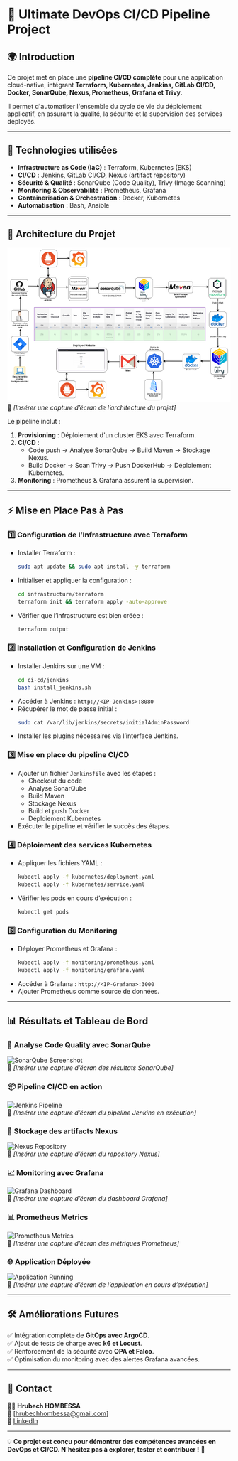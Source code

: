 # 🚀 Ultimate DevOps CI/CD Pipeline Project

## 🌍 Introduction
Ce projet met en place une **pipeline CI/CD complète** pour une application cloud-native, intégrant **Terraform, Kubernetes, Jenkins, GitLab CI/CD, Docker, SonarQube, Nexus, Prometheus, Grafana et Trivy**.  

Il permet d'automatiser l'ensemble du cycle de vie du déploiement applicatif, en assurant la qualité, la sécurité et la supervision des services déployés.

---

## 📌 Technologies utilisées
- **Infrastructure as Code (IaC)** : Terraform, Kubernetes (EKS)
- **CI/CD** : Jenkins, GitLab CI/CD, Nexus (artifact repository)
- **Sécurité & Qualité** : SonarQube (Code Quality), Trivy (Image Scanning)
- **Monitoring & Observabilité** : Prometheus, Grafana
- **Containerisation & Orchestration** : Docker, Kubernetes
- **Automatisation** : Bash, Ansible

---

## 📜 Architecture du Projet
![Architecture Diagram](documentation/architecture-diagram.png)  
📌 *[Insérer une capture d’écran de l’architecture du projet]*

Le pipeline inclut :
1. **Provisioning** : Déploiement d'un cluster EKS avec Terraform.
2. **CI/CD** :
   - Code push → Analyse SonarQube → Build Maven → Stockage Nexus.
   - Build Docker → Scan Trivy → Push DockerHub → Déploiement Kubernetes.
3. **Monitoring** : Prometheus & Grafana assurent la supervision.

---

## ⚡ Mise en Place Pas à Pas

### 1️⃣ **Configuration de l’Infrastructure avec Terraform**
- Installer Terraform :
  ```bash
  sudo apt update && sudo apt install -y terraform
  ```
- Initialiser et appliquer la configuration :
  ```bash
  cd infrastructure/terraform
  terraform init && terraform apply -auto-approve
  ```
- Vérifier que l’infrastructure est bien créée :
  ```bash
  terraform output
  ```

### 2️⃣ **Installation et Configuration de Jenkins**
- Installer Jenkins sur une VM :
  ```bash
  cd ci-cd/jenkins
  bash install_jenkins.sh
  ```
- Accéder à Jenkins : `http://<IP-Jenkins>:8080`
- Récupérer le mot de passe initial :
  ```bash
  sudo cat /var/lib/jenkins/secrets/initialAdminPassword
  ```
- Installer les plugins nécessaires via l’interface Jenkins.

### 3️⃣ **Mise en place du pipeline CI/CD**
- Ajouter un fichier `Jenkinsfile` avec les étapes :
  - Checkout du code
  - Analyse SonarQube
  - Build Maven
  - Stockage Nexus
  - Build et push Docker
  - Déploiement Kubernetes
- Exécuter le pipeline et vérifier le succès des étapes.

### 4️⃣ **Déploiement des services Kubernetes**
- Appliquer les fichiers YAML :
  ```bash
  kubectl apply -f kubernetes/deployment.yaml
  kubectl apply -f kubernetes/service.yaml
  ```
- Vérifier les pods en cours d’exécution :
  ```bash
  kubectl get pods
  ```

### 5️⃣ **Configuration du Monitoring**
- Déployer Prometheus et Grafana :
  ```bash
  kubectl apply -f monitoring/prometheus.yaml
  kubectl apply -f monitoring/grafana.yaml
  ```
- Accéder à Grafana : `http://<IP-Grafana>:3000`
- Ajouter Prometheus comme source de données.

---

## 📊 Résultats et Tableau de Bord
### 🔎 **Analyse Code Quality avec SonarQube**
![SonarQube Screenshot](documentation/sonarqube-report.png)  
📌 *[Insérer une capture d’écran des résultats SonarQube]*

### 📦 **Pipeline CI/CD en action**
![Jenkins Pipeline](documentation/jenkins-pipeline.png)  
📌 *[Insérer une capture d’écran du pipeline Jenkins en exécution]*

### 📂 **Stockage des artifacts Nexus**
![Nexus Repository](documentation/nexus-repository.png)  
📌 *[Insérer une capture d’écran du repository Nexus]*

### 📈 **Monitoring avec Grafana**
![Grafana Dashboard](documentation/grafana-dashboard.png)  
📌 *[Insérer une capture d’écran du dashboard Grafana]*

### 📊 **Prometheus Metrics**
![Prometheus Metrics](documentation/prometheus-metrics.png)  
📌 *[Insérer une capture d’écran des métriques Prometheus]*

### 🌐 **Application Déployée**
![Application Running](documentation/application-running.png)  
📌 *[Insérer une capture d’écran de l’application en cours d’exécution]*

---

## 🛠 Améliorations Futures
✅ Intégration complète de **GitOps avec ArgoCD**.  
✅ Ajout de tests de charge avec **k6 et Locust**.  
✅ Renforcement de la sécurité avec **OPA et Falco**.  
✅ Optimisation du monitoring avec des alertes Grafana avancées.

---

## 🤝 Contact
👨‍💻 **Hrubech HOMBESSA**  
📧 [hrubechhombessa@gmail.com]  
🔗 [LinkedIn](https://www.linkedin.com/in/hrubech-hombessa/)  

---

💡 **Ce projet est conçu pour démontrer des compétences avancées en DevOps et CI/CD. N'hésitez pas à explorer, tester et contribuer !** 🚀